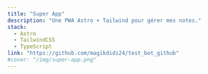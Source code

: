 ```yaml
---
title: "Super App"
description: "Une PWA Astro + Tailwind pour gérer mes notes."
stack:
  - Astro
  - TailwindCSS
  - TypeScript
link: "https://github.com/magikdidi24/test_bot_github"
#cover: "/img/super-app.png"
---
```


